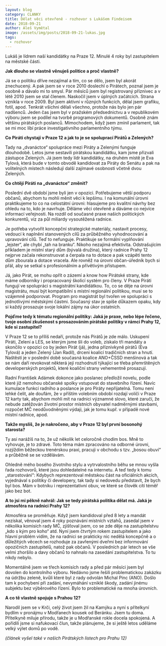```yaml
---
layout: blog
category: CLANKY
title: Dělat věci otevřeně - rozhovor s Lukášem Findeisem
date: 2018-09-21
author: Aleš Vymětal
image: /assets/img/posts/2018-09-21-lukas.jpg
tags:
  - rozhovor
---
```


Lukáš je lídrem naší kandidátky na Praze 12. Minulé 4 roky byl zastupitelem na městské části.

**Jak dlouho se vlastně věnuješ politice a proč vlastně?**

Já se o politiku dříve nezajímal a tím, co se dělo, jsem byl akorát znechucený. A pak jsem se v roce 2010 doslechl o Pirátech, poznal jsem je osobně a dávalo mi to smysl. Pár měsíců jsem byl registrovaný příznivec a v létě 2010 jsem se stal členem. Naskočil jsem v úplných začátcích. Strana vznikla v roce 2009. Byl jsem aktivní v různých funkcích, dělal jsem grafiku, fotil, apod. Tenkrát všichni dělali všechno, protože nás bylo jen pár nadšenců. Jeden čas jsem byl v pražském předsednictvu a v republikovém výboru jsem se podílel na tvorbě programových dokumentů. Osobně znám většinu pirátských poslanců. Mimochodem, když jsem zmínil parlament, tak se mi moc líbí práce investigativního parlamentního týmu.

**Co Piráti chystají v Praze 12 a jak to je se spoluprací Pirátů a Zelených?**

Tady na „dvanáctce“ spolupráce mezi Piráty a Zelenými funguje dlouhodobě. Letos jsme sestavili pirátskou kandidátku, kam jsme přizvali zástupce Zelených. Já jsem tedy lídr kandidátky, na druhém místě je Eva Tylová, která bude v tomto obvodě kandidovat za Piráty do Senátu a pak na volitelných místech následují další zajímavé osobnosti včetně dvou Zelených.

**Co chtějí Piráti na „dvanáctce“ změnit?**

Poslední dvě období jsme byli jen v opozici. Potřebujeme větší podporu občanů, abychom tu mohli měnit věci k lepšímu. I na komunální úrovni praktikujeme to co na celostátní úrovni: hlasujeme pro kvalitní návrhy bez ohledu na to, kdo je navrhuje. Děláme věci otevřeně a dáváme co nejvíce informací veřejnosti. Na rozdíl od současné praxe našich politických konkurentů, viz za půl miliardy vysoutěžená radnice.

Je potřeba vytvořit koncepční strategické materiály, nastavit procesy, vedoucí k naplnění stanovených cílů za průběžného vyhodnocování a upravování cílů. Teď to nefunguje. Praktikuje se formální vyplňování „lejster“, ale chybí „tah na branku“. Nikoho nezajímá efektivita. Odstrašujícím příkladem  je místní starý dům (bývalá družina), který radnice Prahy 12 nejprve začala rekonstruovat a čerpala na to dotace a pak vzápětí tento dům zbourala a dotace vracela. Ale rovněž na úrovni občan-úředník bych si přál, aby se setkal s profesionálním a přívětivým přístupem.

Já, jako Pirát, se mohu opřít o zázemí a know how Pirátské strany, kde máme odborníky i propracovaný školicí systém pro členy. V Praze Piráti fungují ve spolupráci s magistrátní kandidátkou. To, co se děje na úrovni magistrátu, musí být kompatibilní s místní regionální politikou, musí se to vzájemně podporovat. Program pro magistrát byl tvořen ve spolupráci s jednotlivými městskými částmi. Současný stav je spíše důkazem opaku, kdy si každý prosazuje svoje lokální zájmy na úkor ostatních.

**Pojďme tedy k tématu regionální politiky: Jaká je praxe, nebo lépe řečeno, tvoje osobní zkušenost s prosazováním pirátské politiky v rámci Prahy 12, kde si zastupitel?**

V Praze 12 se to příliš nedaří, protože nás Pirátů je zde málo. Uskupení Piráti, Zelení a LES, se kterým jsme šli do voleb, získalo tři mandáty a skončilo v opozici co by jeden Pirát (já), jedna příznivkyně pirátů (Eva Tylová) a jeden Zelený (Jan Radil), drceni koalicí tradičních stran a hnutí. Naštěstí je v poslední době současná koalice ANO+ČSSD menšinová a tak se nám daří revokovat některá její rozhodnutí týkající se třeba přemrštěných developerských projektů, které koaliční strany vehementně prosazují.

Radní František Adámek dokonce jako poslanec předložil novelu, podle které již nemohou občanské spolky vstupovat do stavebního řízení. Navíc kumulace funkcí radního a poslance je pro Piráty nepřijatelná. Tomu není lehké čelit, ale doufám, že v příštím volebním období rozdají voliči v Praze 12 karty tak, abychom mohli mít na radnici významné slovo, které zaručí, že nebude zatěžován životní prostor místních obyvatel nadměrnými stavbami, rozpočet MČ neodůvodněnými výdaji, jak je tomu kupř. v případě nové místní radnice, apod.

**Takže myslíš, že je nakročeno, aby v Praze 12 byl první bosonohý starosta?**

Ty asi narážíš na to, že už několik let celoročně chodím bos. Mně to vyhovuje, je to zdravé. Toto téma mám zpracováno na odborné úrovni, rozjíždím běžeckou trenérskou praxi, pracuji v obchodu s tzv. „bosou obuví“ a průběžně se se vzdělávám.

Ohledně mého bosého životního stylu a vytrvalostního běhu se mnou vyšla řada rozhovorů, které jsou dohledatelné na internetu. A teď tedy k tomu „starostování“: Kdybych reprezentoval městskou část na oficiálních akcích, vyjednával s politiky či developery, tak tady si nedovedu představit, že bych byl bos. Mám v botníku i reprezentativní obuv, ve které se člověk cítí téměř jako bez bot.

**A to jsi mi pěkně nahrál: Jak se tedy pirátská politika dělat má. Jaká je atmosféra na radnici Prahy 12?**

Atmosféra se proměňuje. Když jsem kandidoval před 8 lety a mandát nezískal, věnoval jsem 4 roky poznávání místních vztahů, zasedal jsem v několika komisích rady MČ, zjišťoval jsem, co se zde děje na zastupitelstvu „kdo s kým pro koho“ atd. Nyní jsem čtvrtým rokem zastupitelem a jako hlavní problém vidím, že na radnici se prakticky nic nedělá koncepčně a o důležitých věcech se rozhoduje za zavřenými dveřmi bez informování opozičních zastupitelů, natož pak občanů. V posledních pár letech se vše velmi zhoršilo a davy občanů to nahnalo na zasedání zastupitelstva. To tu nikdy nebylo.

Momentálně jsem ve třech komisích rady a před pár měsíci jsem byl dovolen do kontrolního výboru. Nedávno jsme řešili problematickou zakázku na údržbu zeleně, kvůli které byl z rady odvolán Michal Pinc (ANO). Došlo tam k pochybení při zadání, nevymáhání vzniklé škody, zadání jinému subjektu bez výběrového řízení. Bylo to problematické na mnoha úrovních.

**A co tě vlastně spojuje s Prahou 12?**

Narodil jsem se v Krči, celý život jsem žil na Kamýku a nyní s přítelkyní bydlím v pronájmu v Modřanech kousek od Beránku. Jsem tu doma. Přítelkyně miluje přírodu, takže je u Modřanské rokle docela spokojená. A pořídili jsme si nafukovací člun, takže plánujeme, že si ještě letos uděláme velký výlet domů po vodě.

_(článek vyšel také v našich Pirátských listech pro Prahu 12)_
